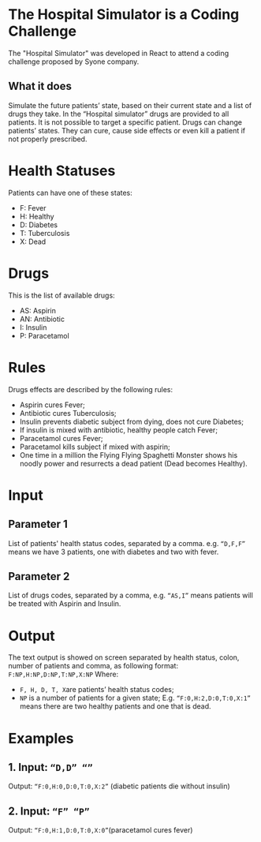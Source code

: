 # The Hospital Simulator is a Coding Challenge

The "Hospital Simulator" was developed in React to attend a coding challenge proposed by Syone company.

## What it does
Simulate the future patients’ state, based on their current state and a list of drugs they take.
In the “Hospital simulator” drugs are provided to all patients. It is not possible to target a specific patient.
Drugs can change patients’ states. They can cure, cause side effects or even kill a patient if not properly prescribed.

# Health Statuses
Patients can have one of these states:
* F: Fever
* H: Healthy
* D: Diabetes
* T: Tuberculosis
* X: Dead

# Drugs
This is the list of available drugs:
* AS: Aspirin
* AN: Antibiotic
* I: Insulin
* P: Paracetamol

# Rules
Drugs effects are described by the following rules:
* Aspirin cures Fever;
* Antibiotic cures Tuberculosis;
* Insulin prevents diabetic subject from dying, does not cure Diabetes;
* If insulin is mixed with antibiotic, healthy people catch Fever;
* Paracetamol cures Fever;
* Paracetamol kills subject if mixed with aspirin;
* One time in a million the Flying Flying Spaghetti Monster shows his noodly power
and resurrects a dead patient (Dead becomes Healthy).

# Input

## Parameter 1
List of patients' health status codes, separated by a comma. e.g. ```“D,F,F”``` means we have 3 patients, one with diabetes and two with fever.

## Parameter 2
List of drugs codes, separated by a comma, e.g. ```“AS,I”``` means patients will be treated with Aspirin and Insulin.

# Output
The text output is showed on screen separated by health status, colon, number of patients and comma, as following format:
```F:NP,H:NP,D:NP,T:NP,X:NP```
Where:
* ``` F, H, D, T, X ```are patients’ health status codes;
* ```NP``` is a number of patients for a given state;
E.g. ```“F:0,H:2,D:0,T:0,X:1” ```means there are two healthy patients and one that is dead.

# Examples

## 1. Input: ```“D,D” “”```
Output: ```“F:0,H:0,D:0,T:0,X:2”``` (diabetic patients die without insulin)

## 2. Input: ```“F” “P”```
Output: ```“F:0,H:1,D:0,T:0,X:0”```(paracetamol cures fever)
